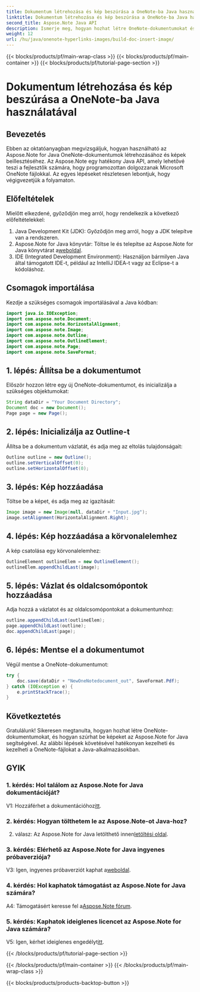 ```yaml
---
title: Dokumentum létrehozása és kép beszúrása a OneNote-ba Java használatával
linktitle: Dokumentum létrehozása és kép beszúrása a OneNote-ba Java használatával
second_title: Aspose.Note Java API
description: Ismerje meg, hogyan hozhat létre OneNote-dokumentumokat és szúrhat be képeket az Aspose.Note for Java használatával. Lépésről lépésre bemutató útmutató a zökkenőmentes integrációhoz.
weight: 12
url: /hu/java/onenote-hyperlinks-images/build-doc-insert-image/
---
```


{{< blocks/products/pf/main-wrap-class >}}
{{< blocks/products/pf/main-container >}}
{{< blocks/products/pf/tutorial-page-section >}}

# Dokumentum létrehozása és kép beszúrása a OneNote-ba Java használatával

## Bevezetés

Ebben az oktatóanyagban megvizsgáljuk, hogyan használható az Aspose.Note for Java OneNote-dokumentumok létrehozásához és képek beillesztéséhez. Az Aspose.Note egy hatékony Java API, amely lehetővé teszi a fejlesztők számára, hogy programozottan dolgozzanak Microsoft OneNote fájlokkal. Az egyes lépéseket részletesen lebontjuk, hogy végigvezetjük a folyamaton.

## Előfeltételek

Mielőtt elkezdené, győződjön meg arról, hogy rendelkezik a következő előfeltételekkel:

1. Java Development Kit (JDK): Győződjön meg arról, hogy a JDK telepítve van a rendszeren.
2.  Aspose.Note for Java könyvtár: Töltse le és telepítse az Aspose.Note for Java könyvtárat a[weboldal](https://releases.aspose.com/note/java/).
3. IDE (Integrated Development Environment): Használjon bármilyen Java által támogatott IDE-t, például az IntelliJ IDEA-t vagy az Eclipse-t a kódoláshoz.

## Csomagok importálása

Kezdje a szükséges csomagok importálásával a Java kódban:

```java
import java.io.IOException;
import com.aspose.note.Document;
import com.aspose.note.HorizontalAlignment;
import com.aspose.note.Image;
import com.aspose.note.Outline;
import com.aspose.note.OutlineElement;
import com.aspose.note.Page;
import com.aspose.note.SaveFormat;
```

## 1. lépés: Állítsa be a dokumentumot

Először hozzon létre egy új OneNote-dokumentumot, és inicializálja a szükséges objektumokat:

```java
String dataDir = "Your Document Directory";
Document doc = new Document();
Page page = new Page();
```

## 2. lépés: Inicializálja az Outline-t

Állítsa be a dokumentum vázlatát, és adja meg az eltolás tulajdonságait:

```java
Outline outline = new Outline();
outline.setVerticalOffset(0);
outline.setHorizontalOffset(0);
```

## 3. lépés: Kép hozzáadása

Töltse be a képet, és adja meg az igazítását:

```java
Image image = new Image(null, dataDir + "Input.jpg");
image.setAlignment(HorizontalAlignment.Right);
```

## 4. lépés: Kép hozzáadása a körvonalelemhez

A kép csatolása egy körvonalelemhez:

```java
OutlineElement outlineElem = new OutlineElement();
outlineElem.appendChildLast(image);
```

## 5. lépés: Vázlat és oldalcsomópontok hozzáadása

Adja hozzá a vázlatot és az oldalcsomópontokat a dokumentumhoz:

```java
outline.appendChildLast(outlineElem);
page.appendChildLast(outline);
doc.appendChildLast(page);
```

## 6. lépés: Mentse el a dokumentumot

Végül mentse a OneNote-dokumentumot:

```java
try {
    doc.save(dataDir + "NewOneNotedocument_out", SaveFormat.Pdf);
} catch (IOException e) {
    e.printStackTrace();
}
```

## Következtetés

Gratulálunk! Sikeresen megtanulta, hogyan hozhat létre OneNote-dokumentumokat, és hogyan szúrhat be képeket az Aspose.Note for Java segítségével. Az alábbi lépések követésével hatékonyan kezelheti és kezelheti a OneNote-fájlokat a Java-alkalmazásokban.

## GYIK

### 1. kérdés: Hol találom az Aspose.Note for Java dokumentációját?

 V1: Hozzáférhet a dokumentációhoz[itt](https://reference.aspose.com/note/java/).

### 2. kérdés: Hogyan tölthetem le az Aspose.Note-ot Java-hoz?

 2. válasz: Az Aspose.Note for Java letölthető innen[letöltési oldal](https://releases.aspose.com/note/java/).

### 3. kérdés: Elérhető az Aspose.Note for Java ingyenes próbaverziója?

 V3: Igen, ingyenes próbaverziót kaphat a[weboldal](https://releases.aspose.com/).

### 4. kérdés: Hol kaphatok támogatást az Aspose.Note for Java számára?

 A4: Támogatásért keresse fel a[Aspose.Note fórum](https://forum.aspose.com/c/note/28).

### 5. kérdés: Kaphatok ideiglenes licencet az Aspose.Note for Java számára?

 V5: Igen, kérhet ideiglenes engedélyt[itt](https://purchase.aspose.com/temporary-license/).

{{< /blocks/products/pf/tutorial-page-section >}}

{{< /blocks/products/pf/main-container >}}
{{< /blocks/products/pf/main-wrap-class >}}

{{< blocks/products/products-backtop-button >}}
